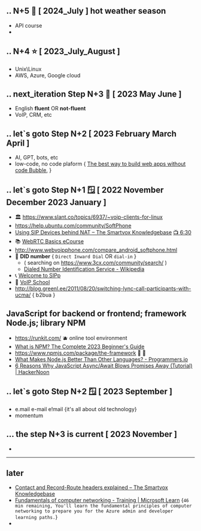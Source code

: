 ## .. N+5 🤯 [ 2024_July ] hot weather season 
- API course
- 

## .. N+4 ⭐ [ 2023_July_August ]
- Unix\Linux
- AWS, Azure, Google cloud

## .. next_iteration Step N+3 🌟 [ 2023 May June ]
- English **fluent** OR **not-fluent**  
- VoIP, CRM, etc

## .. let`s goto Step N+2 [ 2023 February March April ]
- AI, GPT, bots, etc 
- low-code, no code plaform { [The best way to build web apps without code Bubble](https://bubble.io/),  } 

## .. let`s goto Step N+1 🪟 [ 2022 November December 2023 January ]
- 🏛️ https://www.slant.co/topics/6937/~voip-clients-for-linux
- https://help.ubuntu.com/community/SoftPhone 
- [Using SIP Devices behind NAT – The Smartvox Knowledgebase](https://kb.smartvox.co.uk/voip-sip/sip-devices-nat/)  [ 📺 6:30 ](https://www.youtube.com/watch?v=4dLJmZOcWFc)  
- 📚 [WebRTC Basics eCourse](https://webrtc.ventures/webrtc-basics-course/)  
- http://www.webvoipphone.com/compare_android_softphone.html
- 🎹 **DID number** { ```Direct Inward Dial``` OR ```dial-in``` } 
  - ( searching on https://www.3cx.com/community/search/ )
  - [Dialed Number Identification Service - Wikipedia](https://en.wikipedia.org/wiki/Dialed_Number_Identification_Service) 
- 📞 [Welcome to SIPp](https://sipp.sourceforge.net/) 
- 🧮 [VoIP School](https://www.voip.school/courses/enrolled/1362752) 
- http://blog.greenl.ee/2011/08/20/switching-lync-call-participants-with-ucma/ { b2bua } 

## JavaScript for backend or frontend; framework Node.js; library NPM 
- https://runkit.com/  🫐  online tool environment
- [What is NPM? The Complete 2023 Beginner's Guide](https://careerfoundry.com/en/blog/web-development/what-is-npm/) 
- https://www.npmjs.com/package/the-framework  🦌 🎍 
- [What Makes Node.js Better Than Other Languages? - Programmers.io](https://programmers.io/nodejs-programming-language/) 
- [6 Reasons Why JavaScript Async/Await Blows Promises Away (Tutorial) | HackerNoon](https://hackernoon.com/6-reasons-why-javascripts-async-await-blows-promises-away-tutorial-c7ec10518dd9) 

## .. let`s goto Step N+2 🪟 [ 2023 September ]
- e.mail e-mail e!mail {it's all about old technology}
- momentum

## ... the step N+3 is current [ 2023 November ]
- <job-searching>


___
## later 
- [Contact and Record-Route headers explained – The Smartvox Knowledgebase](https://kb.smartvox.co.uk/opensips/contact-and-record-route-headers-explained/)
- [Fundamentals of computer networking - Training | Microsoft Learn](https://learn.microsoft.com/en-us/training/modules/network-fundamentals/) {```46 min remaining, You'll learn the fundamental principles of computer networking to prepare you for the Azure admin and developer learning paths.```}
- 
